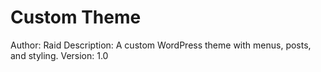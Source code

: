 # Custom Theme
Author: Raid
Description: A custom WordPress theme with menus, posts, and styling.
Version: 1.0 
